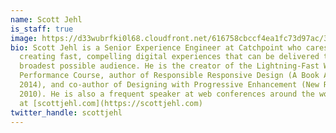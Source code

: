 ```yaml
---
name: Scott Jehl
is_staff: true
image: https://d33wubrfki0l68.cloudfront.net/616758cbccf4ea1fc73d97ac/3e3d9bab6847f273bde5/scott-jehl-profile%20copy.png
bio: Scott Jehl is a Senior Experience Engineer at Catchpoint who cares about
  creating fast, compelling digital experiences that can be delivered to the
  broadest possible audience. He is the creator of the Lightning-Fast Web
  Performance Course, author of Responsible Responsive Design (A Book Apart,
  2014), and co-author of Designing with Progressive Enhancement (New Riders,
  2010). He is also a frequent speaker at web conferences around the world. More
  at [scottjehl.com](https://scottjehl.com)
twitter_handle: scottjehl
---
```

